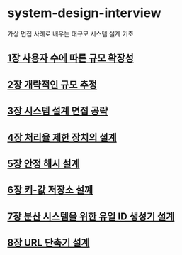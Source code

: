 # system-design-interview
 가상 면접 사례로 배우는 대규모 시스템 설계 기초 

## [1장 사용자 수에 따른 규모 확장성](./chap01/1장%20사용자%20수에%20따른%20규모%20확장성.md)

## [2장 개략적인 규모 추정](./chap02/개략적인%20규모%20추정.md)

## [3장 시스템 설계 면접 공략](./chap03/시스템%20설계%20면접%20공략법.md)

## [4장 처리율 제한 장치의 설계](./chap04/처리율%20제한%20장치의%20설계.md)

## [5장 안정 해시 설계](./chap05/안정%20해시%20설계.md)

## [6장 키-값 저장소 설꼐](./chap06/키-값%20저장소%20설계.md)

## [7장 분산 시스템을 위한 유일 ID 생성기 설계](./chap07/분산%20시스템을%20위한%20유일%20ID%20생성기%20설계.md)

## [8장 URL 단축기 설계](./chap08/URL%20단축기%20설계.md)